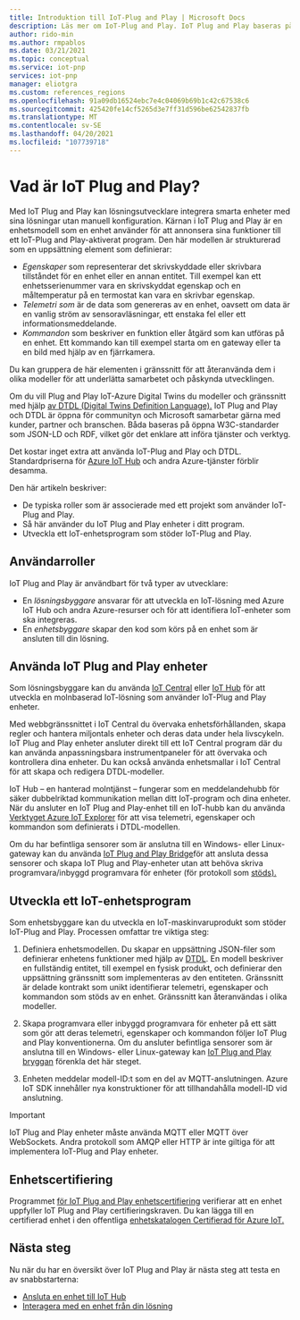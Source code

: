 ```yaml
---
title: Introduktion till IoT-Plug and Play | Microsoft Docs
description: Läs mer om IoT-Plug and Play. IoT Plug and Play baseras på ett öppet modelleringsspråk som gör det möjligt för smarta IoT-enheter att deklarera sina funktioner. IoT-enheter presenterar deklarationen, som kallas enhetsmodell, när de ansluter till molnlösningar. Molnlösningen kan sedan automatiskt förstå enheten och börja interagera med den, utan att behöva skriva någon kod.
author: rido-min
ms.author: rmpablos
ms.date: 03/21/2021
ms.topic: conceptual
ms.service: iot-pnp
services: iot-pnp
manager: eliotgra
ms.custom: references_regions
ms.openlocfilehash: 91a09db16524ebc7e4c04069b69b1c42c67538c6
ms.sourcegitcommit: 425420fe14cf5265d3e7ff31d596be62542837fb
ms.translationtype: MT
ms.contentlocale: sv-SE
ms.lasthandoff: 04/20/2021
ms.locfileid: "107739718"
---
```

# <a name="what-is-iot-plug-and-play"></a>Vad är IoT Plug and Play?

Med IoT Plug and Play kan lösningsutvecklare integrera smarta enheter med sina lösningar utan manuell konfiguration. Kärnan i IoT Plug and Play är en enhetsmodell som en enhet använder för att annonsera sina funktioner till ett IoT-Plug and Play-aktiverat program.  Den här modellen är strukturerad som en uppsättning element som definierar:

- _Egenskaper_ som representerar det skrivskyddade eller skrivbara tillståndet för en enhet eller en annan entitet. Till exempel kan ett enhetsserienummer vara en skrivskyddat egenskap och en måltemperatur på en termostat kan vara en skrivbar egenskap.
- _Telemetri som_ är de data som genereras av en enhet, oavsett om data är en vanlig ström av sensoravläsningar, ett enstaka fel eller ett informationsmeddelande.
- _Kommandon_ som beskriver en funktion eller åtgärd som kan utföras på en enhet. Ett kommando kan till exempel starta om en gateway eller ta en bild med hjälp av en fjärrkamera.

Du kan gruppera de här elementen i gränssnitt för att återanvända dem i olika modeller för att underlätta samarbetet och påskynda utvecklingen.

Om du vill Plug and Play IoT-Azure Digital Twins du modeller och gränssnitt med hjälp [av DTDL (Digital Twins Definition Language).](https://github.com/Azure/opendigitaltwins-dtdl) [](../digital-twins/overview.md) IoT Plug and Play och DTDL är öppna för communityn och Microsoft samarbetar gärna med kunder, partner och branschen. Båda baseras på öppna W3C-standarder som JSON-LD och RDF, vilket gör det enklare att införa tjänster och verktyg.

Det kostar inget extra att använda IoT-Plug and Play och DTDL. Standardpriserna för [Azure IoT Hub](../iot-hub/about-iot-hub.md) och andra Azure-tjänster förblir desamma.

Den här artikeln beskriver:

- De typiska roller som är associerade med ett projekt som använder IoT-Plug and Play.
- Så här använder du IoT Plug and Play enheter i ditt program.
- Utveckla ett IoT-enhetsprogram som stöder IoT-Plug and Play.

## <a name="user-roles"></a>Användarroller

IoT Plug and Play är användbart för två typer av utvecklare:

- En _lösningsbyggare_ ansvarar för att utveckla en IoT-lösning med Azure IoT Hub och andra Azure-resurser och för att identifiera IoT-enheter som ska integreras.
- En _enhetsbyggare_ skapar den kod som körs på en enhet som är ansluten till din lösning.

## <a name="use-iot-plug-and-play-devices"></a>Använda IoT Plug and Play enheter

Som lösningsbyggare kan du använda [IoT Central](../iot-central/core/overview-iot-central.md) eller [IoT Hub](../iot-hub/about-iot-hub.md) för att utveckla en molnbaserad IoT-lösning som använder IoT-Plug and Play enheter.

Med webbgränssnittet i IoT Central du övervaka enhetsförhållanden, skapa regler och hantera miljontals enheter och deras data under hela livscykeln. IoT Plug and Play enheter ansluter direkt till ett IoT Central program där du kan använda anpassningsbara instrumentpaneler för att övervaka och kontrollera dina enheter. Du kan också använda enhetsmallar i IoT Central för att skapa och redigera DTDL-modeller.

IoT Hub – en hanterad molntjänst – fungerar som en meddelandehubb för säker dubbelriktad kommunikation mellan ditt IoT-program och dina enheter. När du ansluter en IoT Plug and Play-enhet till en IoT-hubb kan du använda [Verktyget Azure IoT Explorer](./howto-use-iot-explorer.md) för att visa telemetri, egenskaper och kommandon som definierats i DTDL-modellen.

Om du har befintliga sensorer som är anslutna till en Windows- eller Linux-gateway kan du använda [IoT Plug and Play Bridge](./concepts-iot-pnp-bridge.md)för att ansluta dessa sensorer och skapa IoT Plug and Play-enheter utan att behöva skriva programvara/inbyggd programvara för enheter (för protokoll som [stöds).](./concepts-iot-pnp-bridge.md#supported-protocols-and-sensors)

## <a name="develop-an-iot-device-application"></a>Utveckla ett IoT-enhetsprogram

Som enhetsbyggare kan du utveckla en IoT-maskinvaruprodukt som stöder IoT-Plug and Play. Processen omfattar tre viktiga steg:

1. Definiera enhetsmodellen. Du skapar en uppsättning JSON-filer som definierar enhetens funktioner med hjälp av [DTDL](https://github.com/Azure/opendigitaltwins-dtdl). En modell beskriver en fullständig entitet, till exempel en fysisk produkt, och definierar den uppsättning gränssnitt som implementeras av den entiteten. Gränssnitt är delade kontrakt som unikt identifierar telemetri, egenskaper och kommandon som stöds av en enhet. Gränssnitt kan återanvändas i olika modeller.

1. Skapa programvara eller inbyggd programvara för enheter på ett sätt som gör att deras telemetri, egenskaper och kommandon följer IoT Plug and Play konventionerna. Om du ansluter befintliga sensorer som är anslutna till en Windows- eller Linux-gateway kan [IoT Plug and Play bryggan](./concepts-iot-pnp-bridge.md) förenkla det här steget.

1. Enheten meddelar modell-ID:t som en del av MQTT-anslutningen. Azure IoT SDK innehåller nya konstruktioner för att tillhandahålla modell-ID vid anslutning.

> [!Important]
> IoT Plug and Play enheter måste använda MQTT eller MQTT över WebSockets. Andra protokoll som AMQP eller HTTP är inte giltiga för att implementera IoT-Plug and Play enheter.

## <a name="device-certification"></a>Enhetscertifiering

Programmet [för IoT Plug and Play enhetscertifiering](../certification/program-requirements-pnp.md) verifierar att en enhet uppfyller IoT Plug and Play certifieringskraven. Du kan lägga till en certifierad enhet i den offentliga [enhetskatalogen Certifierad för Azure IoT.](https://aka.ms/devicecatalog)

## <a name="next-steps"></a>Nästa steg

Nu när du har en översikt över IoT Plug and Play är nästa steg att testa en av snabbstarterna:

- [Ansluta en enhet till IoT Hub](./quickstart-connect-device.md)
- [Interagera med en enhet från din lösning](./quickstart-service.md)
